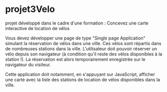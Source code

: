 # projet3Velo
projet développé dans le cadre d'une formation : Concevez une carte interactive de location de vélos

Vous devez développer une page de type "Single page Application" simulant la réservation de vélos dans une ville. Ces vélos sont répartis dans de nombreuses stations dans la ville. L'utilisateur doit pouvoir réserver un vélo depuis son navigateur (à condition qu'il reste des vélos disponibles à la station !). La réservation est alors temporairement enregistrée sur le navigateur du visiteur.

Cette application doit notamment, en s'appuyant sur JavaScript, afficher une carte avec la liste des stations de location de vélos disponibles dans la ville. 
